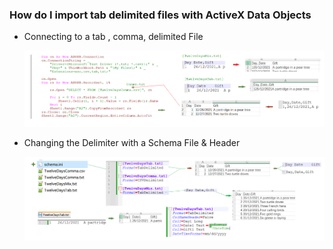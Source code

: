 ### How do I import tab delimited files with ActiveX Data Objects

- Connecting to a tab , comma, delimited File

  ![aftt](../images/aftt.PNG)

- Changing the Delimiter with a Schema File & Header

  ![cshe](../images/cshe.PNG)
